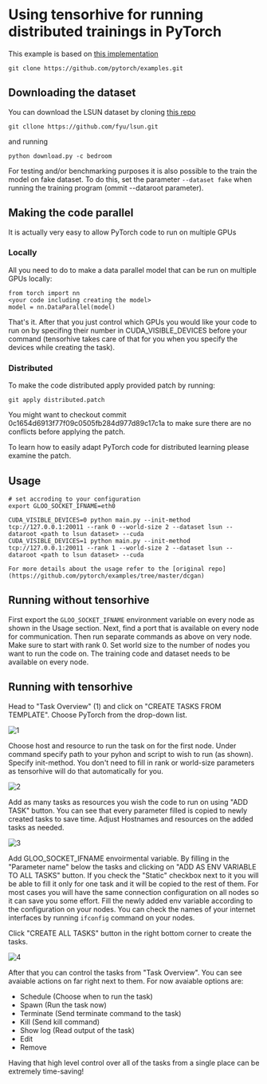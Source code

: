 # Using tensorhive for running distributed trainings in PyTorch

This example is based on [this implementation](https://github.com/pytorch/examples/tree/master/dcgan)
```
git clone https://github.com/pytorch/examples.git
```

## Downloading the dataset

You can download the LSUN dataset by cloning [this repo](https://github.com/fyu/lsun) 

```
git cllone https://github.com/fyu/lsun.git
```
and running
```
python download.py -c bedroom
```

For testing and/or benchmarking purposes it is also possible to the train the model on fake dataset. To do this, set the parameter `--dataset fake` when running the training program (ommit --dataroot parameter).


## Making the code parallel

It is actually very easy to allow PyTorch code to run on multiple GPUs

### Locally

All you need to do to make a data parallel model that can be run on multiple GPUs locally:
```
from torch import nn
<your code including creating the model>
model = nn.DataParallel(model)
```
That's it. After that you just control which GPUs you would like your code to run on by specifing their number in CUDA_VISIBLE_DEVICES before your command (tensorhive takes care of that for you when you specify the devices while creating the task).

### Distributed

To make the code distributed apply provided patch by running:

```
git apply distributed.patch
```

You might want to checkout commit 0c1654d6913f77f09c0505fb284d977d89c17c1a to make sure there are no conflicts before applying the patch.

To learn how to easily adapt PyTorch code for distributed learning please examine the patch. 

## Usage
```
# set accroding to your configuration
export GLOO_SOCKET_IFNAME=eth0 
```

```
CUDA_VISIBLE_DEVICES=0 python main.py --init-method tcp://127.0.0.1:20011 --rank 0 --world-size 2 --dataset lsun --dataroot <path to lsun dataset> --cuda
CUDA_VISIBLE_DEVICES=1 python main.py --init-method tcp://127.0.0.1:20011 --rank 1 --world-size 2 --dataset lsun --dataroot <path to lsun dataset> --cuda

For more details about the usage refer to the [original repo](https://github.com/pytorch/examples/tree/master/dcgan)
```

## Running without tensorhive

First export the `GLOO_SOCKET_IFNAME` environment variable on every node as shown in the Usage section. Next, find a port that is available on every node for communication. Then run separate commands as above on very node. Make sure to start with rank 0. Set world size to the number of nodes you want to run the code on. The training code and dataset needs to be available on every node.

## Running with tensorhive
Head to "Task Overview" (1) and click on "CREATE TASKS FROM TEMPLATE". Choose PyTorch from the drop-down list. 

![1](https://github.com/roscisz/TensorHive/tree/master/examples/PyTorch/img/1.png)

Choose host and resource to run the task on for the first node. Under command specify path to your pyhon and script to wish to run (as shown). Specify init-method. You don't need to fill in rank or world-size parameters as tensorhive will do that automatically for you.

![2](https://github.com/roscisz/TensorHive/tree/master/examples/PyTorch/img/2.png)

Add as many tasks as resources you wish the code to run on using "ADD TASK" button. You can see that every parameter filled is copied to newly created tasks to save time. Adjust Hostnames and resources on the added tasks as needed.

![3](https://github.com/roscisz/TensorHive/tree/master/examples/PyTorch/img/3.png)

Add GLOO_SOCKET_IFNAME envoirmental variable. By filling in the "Parameter name" below the tasks and clicking on "ADD AS ENV VARIABLE TO ALL TASKS" button. If you check the "Static" checkbox next to it you will be able to fill it only for one task and it will be copied to the rest of them. For most cases you will have the same connection configuration on all nodes so it can save you some effort. Fill the newly added env variable according to the configuration on your nodes. You can check the names of your internet interfaces by running `ifconfig` command on your nodes.

Click "CREATE ALL TASKS" button in the right bottom corner to create the tasks.

![4](https://github.com/roscisz/TensorHive/tree/master/examples/PyTorch/img/4.png)

After that you can control the tasks from "Task Overview". You can see avaiable actions on far right next to them. For now avaiable options are:
- Schedule (Choose when to run the task)
- Spawn (Run the task now)
- Terminate (Send terminate command to the task)
- Kill (Send kill command)
- Show log (Read output of the task)
- Edit 
- Remove

Having that high level control over all of the tasks from a single place can be extremely time-saving!
